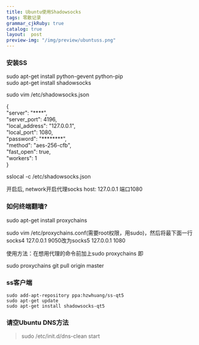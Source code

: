 ```yaml
---
title: Ubuntu使用Shadowsocks
tags: 零散记录
grammar_cjkRuby: true
catalog: true
layout:  post
preview-img: "/img/preview/ubuntuss.png"
---
```


### 安装SS
sudo apt-get install python-gevent python-pip<br>
sudo apt-get install shadowsocks

sudo vim /etc/shadowsocks.json

{<br>
"server": "****",<br>
"server_port": 4196,<br>
"local_address": "127.0.0.1",<br>
"local_port": 1080,<br>
"password": "********",<br>
"method": "aes-256-cfb",<br>
"fast_open": true,<br>
"workers": 1<br>
}


sslocal -c /etc/shadowsocks.json

开启后, network开启代理socks host: 127.0.0.1 端口1080


### 如何终端翻墙?

sudo apt-get install proxychains

sudo vim /etc/proxychains.conf(需要root权限，用sudo)，然后将最下面一行 socks4 127.0.0.1 9050改为socks5 127.0.0.1 1080

使用方法：在想用代理的命令前加上sudo proxychains 即

sudo proxychains git pull origin master


### ss客户端
```
sudo add-apt-repository ppa:hzwhuang/ss-qt5
sudo apt-get update
sudo apt-get install shadowsocks-qt5
```

### 请空Ubuntu DNS方法
>sudo /etc/init.d/dns-clean start

